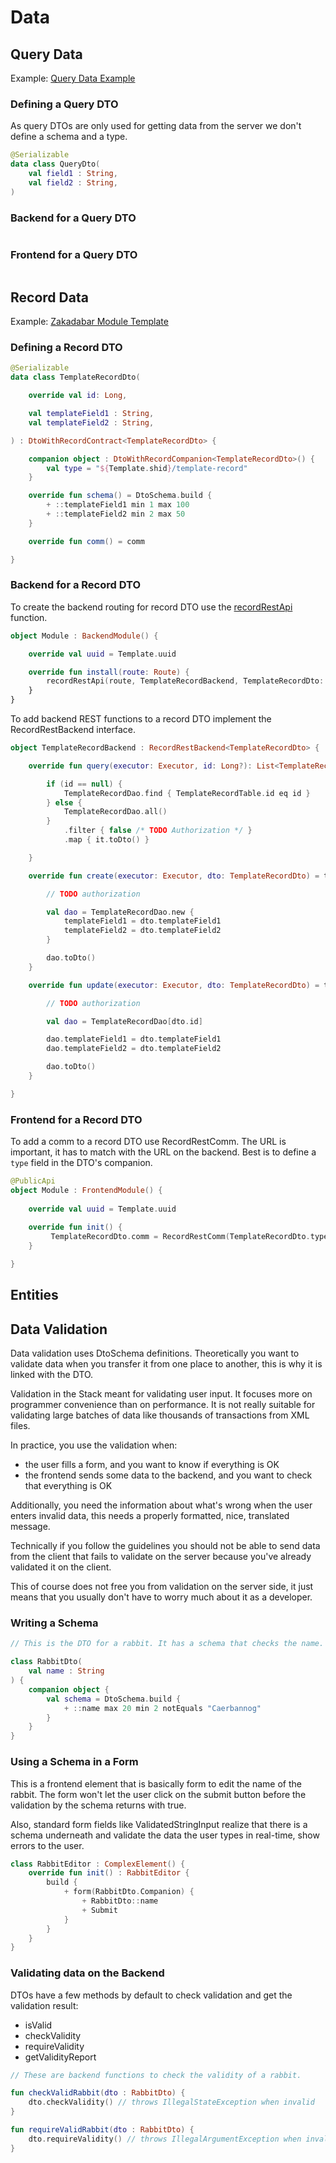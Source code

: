 # Data

## Query Data

Example: [Query Data Example](https://github.com/spxbhuhb/zakadabar-samples/tree/master/01-beginner/query-data)

### Defining a Query DTO

As query DTOs are only used for getting data from the server we don't define a schema and a type.

```kotlin
@Serializable
data class QueryDto(
    val field1 : String,
    val field2 : String,
)
```

### Backend for a Query DTO

```kotlin

```

### Frontend for a Query DTO

```kotlin

```

## Record Data

Example: [Zakadabar Module Template]()

### Defining a Record DTO

```kotlin
@Serializable
data class TemplateRecordDto(

    override val id: Long,

    val templateField1 : String,
    val templateField2 : String,

) : DtoWithRecordContract<TemplateRecordDto> {

    companion object : DtoWithRecordCompanion<TemplateRecordDto>() {
        val type = "${Template.shid}/template-record"
    }

    override fun schema() = DtoSchema.build {
        + ::templateField1 min 1 max 100
        + ::templateField2 min 2 max 50
    }

    override fun comm() = comm

}
```

### Backend for a Record DTO

To create the backend routing for record DTO use the [recordRestApi](../../../src/jvmMain/kotlin/zakadabar/stack/backend/extend/restApi.kt)
function.

```kotlin
object Module : BackendModule() {

    override val uuid = Template.uuid

    override fun install(route: Route) {
        recordRestApi(route, TemplateRecordBackend, TemplateRecordDto::class, TemplateRecordDto.type)
    }
}
```

To add backend REST functions to a record DTO implement the RecordRestBackend interface.

```kotlin
object TemplateRecordBackend : RecordRestBackend<TemplateRecordDto> {

    override fun query(executor: Executor, id: Long?): List<TemplateRecordDto> = transaction {

        if (id == null) {
            TemplateRecordDao.find { TemplateRecordTable.id eq id }
        } else {
            TemplateRecordDao.all()
        }
            .filter { false /* TODO Authorization */ }
            .map { it.toDto() }

    }

    override fun create(executor: Executor, dto: TemplateRecordDto) = transaction {

        // TODO authorization

        val dao = TemplateRecordDao.new {
            templateField1 = dto.templateField1
            templateField2 = dto.templateField2
        }

        dao.toDto()
    }

    override fun update(executor: Executor, dto: TemplateRecordDto) = transaction {

        // TODO authorization

        val dao = TemplateRecordDao[dto.id]

        dao.templateField1 = dto.templateField1
        dao.templateField2 = dto.templateField2

        dao.toDto()
    }

}
```


### Frontend for a Record DTO

To add a comm to a record DTO use RecordRestComm. The URL is important, it has to match with the URL on the backend.
Best is to define a `type` field in the DTO's companion.

```kotlin
@PublicApi
object Module : FrontendModule() {
 
    override val uuid = Template.uuid
 
    override fun init() {
         TemplateRecordDto.comm = RecordRestComm(TemplateRecordDto.type, TemplateRecordDto.serializer()) 
    }

}
```

## Entities


## Data Validation

Data validation uses DtoSchema definitions. Theoretically you want to validate data when
you transfer it from one place to another, this is why it is linked with the DTO.

Validation in the Stack meant for validating user input. It focuses more on programmer convenience
than on performance. It is not really suitable for validating large batches of data like thousands
of transactions from XML files.

In practice, you use the validation when:

* the user fills a form, and you want to know if everything is OK
* the frontend sends some data to the backend, and you want to check that everything is OK

Additionally, you need the information about what's wrong when the user enters 
invalid data, this needs a properly formatted, nice, translated message.

Technically if you follow the guidelines you should not be able to send data from the
client that fails to validate on the server because you've already validated it on the client.

This of course does not free you from validation on the server side, it just means that
you usually don't have to worry much about it as a developer.

### Writing a Schema

```kotlin
// This is the DTO for a rabbit. It has a schema that checks the name.

class RabbitDto(
    val name : String
) {
    companion object {
        val schema = DtoSchema.build {
            + ::name max 20 min 2 notEquals "Caerbannog"
        }
    }
}
```

### Using a Schema in a Form

This is a frontend element that is basically form to edit the name of the rabbit.
The form won't let the user click on the submit button before the validation by
the schema returns with true.

Also, standard form fields like ValidatedStringInput realize that there is a schema
underneath and validate the data the user types in real-time, show errors to the user. 

```kotlin
class RabbitEditor : ComplexElement() {
    override fun init() : RabbitEditor {
        build {
            + form(RabbitDto.Companion) {
                + RabbitDto::name
                + Submit
            }
        }
    }
}
```

### Validating data on the Backend

DTOs have a few methods by default to check validation and get the validation result:

* isValid
* checkValidity
* requireValidity
* getValidityReport

```kotlin
// These are backend functions to check the validity of a rabbit.

fun checkValidRabbit(dto : RabbitDto) {
    dto.checkValidity() // throws IllegalStateException when invalid
}

fun requireValidRabbit(dto : RabbitDto) {
    dto.requireValidity() // throws IllegalArgumentException when invalid
}
```
